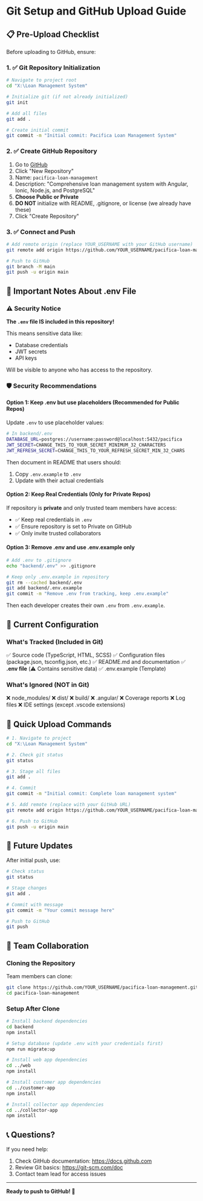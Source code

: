 # Git Setup and GitHub Upload Guide

## 📋 Pre-Upload Checklist

Before uploading to GitHub, ensure:

### 1. ✅ Git Repository Initialization

```bash
# Navigate to project root
cd "X:\Loan Management System"

# Initialize git (if not already initialized)
git init

# Add all files
git add .

# Create initial commit
git commit -m "Initial commit: Pacifica Loan Management System"
```

### 2. ✅ Create GitHub Repository

1. Go to [GitHub](https://github.com)
2. Click "New Repository"
3. Name: `pacifica-loan-management`
4. Description: "Comprehensive loan management system with Angular, Ionic, Node.js, and PostgreSQL"
5. **Choose Public or Private**
6. **DO NOT** initialize with README, .gitignore, or license (we already have these)
7. Click "Create Repository"

### 3. ✅ Connect and Push

```bash
# Add remote origin (replace YOUR_USERNAME with your GitHub username)
git remote add origin https://github.com/YOUR_USERNAME/pacifica-loan-management.git

# Push to GitHub
git branch -M main
git push -u origin main
```

## 🔐 Important Notes About .env File

### ⚠️ Security Notice

**The `.env` file IS included in this repository!**

This means sensitive data like:
- Database credentials
- JWT secrets
- API keys

Will be visible to anyone who has access to the repository.

### 🛡️ Security Recommendations

#### Option 1: Keep .env but use placeholders (Recommended for Public Repos)

Update `.env` to use placeholder values:

```bash
# In backend/.env
DATABASE_URL=postgres://username:password@localhost:5432/pacifica
JWT_SECRET=CHANGE_THIS_TO_YOUR_SECRET_MINIMUM_32_CHARACTERS
JWT_REFRESH_SECRET=CHANGE_THIS_TO_YOUR_REFRESH_SECRET_MIN_32_CHARS
```

Then document in README that users should:
1. Copy `.env.example` to `.env`
2. Update with their actual credentials

#### Option 2: Keep Real Credentials (Only for Private Repos)

If repository is **private** and only trusted team members have access:
- ✅ Keep real credentials in `.env`
- ✅ Ensure repository is set to Private on GitHub
- ✅ Only invite trusted collaborators

#### Option 3: Remove .env and use .env.example only

```bash
# Add .env to .gitignore
echo "backend/.env" >> .gitignore

# Keep only .env.example in repository
git rm --cached backend/.env
git add backend/.env.example
git commit -m "Remove .env from tracking, keep .env.example"
```

Then each developer creates their own `.env` from `.env.example`.

## 📝 Current Configuration

### What's Tracked (Included in Git)

✅ Source code (TypeScript, HTML, SCSS)
✅ Configuration files (package.json, tsconfig.json, etc.)
✅ README.md and documentation
✅ **.env file** (⚠️ Contains sensitive data)
✅ .env.example (Template)

### What's Ignored (NOT in Git)

❌ node_modules/
❌ dist/
❌ build/
❌ .angular/
❌ Coverage reports
❌ Log files
❌ IDE settings (except .vscode extensions)

## 🚀 Quick Upload Commands

```bash
# 1. Navigate to project
cd "X:\Loan Management System"

# 2. Check git status
git status

# 3. Stage all files
git add .

# 4. Commit
git commit -m "Initial commit: Complete loan management system"

# 5. Add remote (replace with your GitHub URL)
git remote add origin https://github.com/YOUR_USERNAME/pacifica-loan-management.git

# 6. Push to GitHub
git push -u origin main
```

## 🔄 Future Updates

After initial push, use:

```bash
# Check status
git status

# Stage changes
git add .

# Commit with message
git commit -m "Your commit message here"

# Push to GitHub
git push
```

## 👥 Team Collaboration

### Cloning the Repository

Team members can clone:

```bash
git clone https://github.com/YOUR_USERNAME/pacifica-loan-management.git
cd pacifica-loan-management
```

### Setup After Clone

```bash
# Install backend dependencies
cd backend
npm install

# Setup database (update .env with your credentials first)
npm run migrate:up

# Install web app dependencies
cd ../web
npm install

# Install customer app dependencies
cd ../customer-app
npm install

# Install collector app dependencies
cd ../collector-app
npm install
```

## 📞 Questions?

If you need help:
1. Check GitHub documentation: https://docs.github.com
2. Review Git basics: https://git-scm.com/doc
3. Contact team lead for access issues

---

**Ready to push to GitHub! 🚀**
